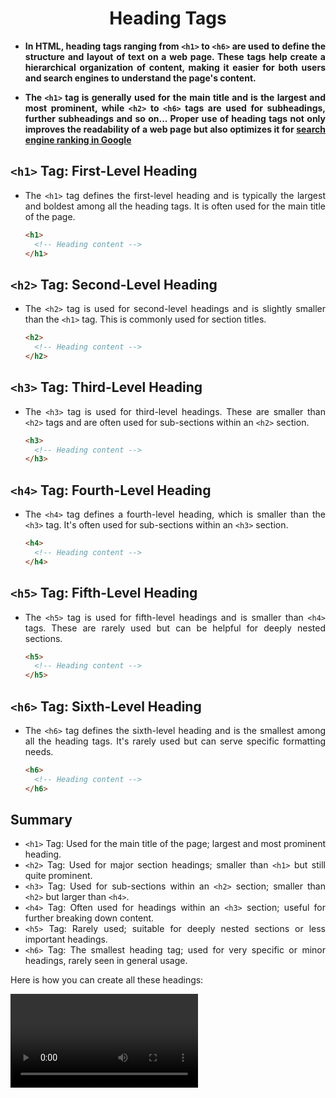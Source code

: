 <style>
  body {
    text-align: justify;
  }
</style>

<h1 style="text-align: center;">Heading Tags</h1>

- <b>In HTML, heading tags ranging from `<h1>` to `<h6>` are used to define the structure and layout of text on a web page. These tags help create a hierarchical organization of content, making it easier for both users and search engines to understand the page's content.

- The `<h1>` tag is generally used for the main title and is the largest and most prominent, while `<h2>` to `<h6>` tags are used for subheadings, further subheadings and so on... Proper use of heading tags not only improves the readability of a web page but also optimizes it for [search engine ranking in Google](https://www.searchenginejournal.com/heading-tags-for-seo/341817/)</b>

## `<h1>` Tag: First-Level Heading

- The `<h1>` tag defines the first-level heading and is typically the largest and boldest among all the heading tags. It is often used for the main title of the page.

  ```html
  <h1>
    <!-- Heading content -->
  </h1>
  ```

## `<h2>` Tag: Second-Level Heading

- The `<h2>` tag is used for second-level headings and is slightly smaller than the `<h1>` tag. This is commonly used for section titles.

  ```html
  <h2>
    <!-- Heading content -->
  </h2>
  ```

## `<h3>` Tag: Third-Level Heading

- The `<h3>` tag is used for third-level headings. These are smaller than `<h2>` tags and are often used for sub-sections within an `<h2>` section.

  ```html
  <h3>
    <!-- Heading content -->
  </h3>
  ```

## `<h4>` Tag: Fourth-Level Heading

- The `<h4>` tag defines a fourth-level heading, which is smaller than the `<h3>` tag. It's often used for sub-sections within an `<h3>` section.

  ```html
  <h4>
    <!-- Heading content -->
  </h4>
  ```

## `<h5>` Tag: Fifth-Level Heading

- The `<h5>` tag is used for fifth-level headings and is smaller than `<h4>` tags. These are rarely used but can be helpful for deeply nested sections.

  ```html
  <h5>
    <!-- Heading content -->
  </h5>
  ```

## `<h6>` Tag: Sixth-Level Heading

- The `<h6>` tag defines the sixth-level heading and is the smallest among all the heading tags. It's rarely used but can serve specific formatting needs.
  ```html
  <h6>
    <!-- Heading content -->
  </h6>
  ```

## Summary

- `<h1>` Tag: Used for the main title of the page; largest and most prominent heading.
- `<h2>` Tag: Used for major section headings; smaller than `<h1>` but still quite prominent.
- `<h3>` Tag: Used for sub-sections within an `<h2>` section; smaller than `<h2>` but larger than `<h4>`.
- `<h4>` Tag: Often used for headings within an `<h3>` section; useful for further breaking down content.
- `<h5>` Tag: Rarely used; suitable for deeply nested sections or less important headings.
- `<h6>` Tag: The smallest heading tag; used for very specific or minor headings, rarely seen in general usage.

Here is how you can create all these headings:

<video src="./assets/heading tags.mp4" alt="heading tag example">

## Conclusion

Proper use of heading tags in HTML is crucial for organizing content and improving readability on web pages. From `<h1>` as the main title to `<h6>` for minor headings, each tag serves a specific purpose in creating a clear hierarchy. Utilizing these tags effectively not only enhances user experience but also aids in search engine optimization.

